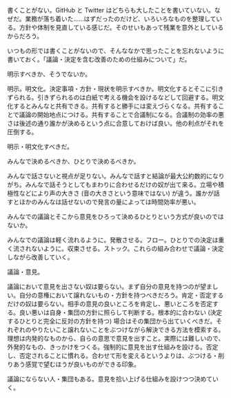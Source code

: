 書くことがない。GitHub と Twitter はどちらも大したことを書いていない。なぜだ。業務が落ち着いた……はずだったのだけど、いろいろなものを整理している。方針や体制を見直している感じだ。そのせいもあって残業を意外としているからだろう。

いつもの形では書くことがないので、そんななかで思ったことを忘れないように書いておく。「議論・決定を含む改善のための仕組みについて」だ。

明示すべきか、そうでないか。

明示。明文化。決定事項・方針・現状を明示すべきか。明文化するとそこに引きずられる。引きずられるのは白紙で考える機会を設けるなどして回避する。明文化するとみんなと共有できる。共有すると勝手には変えづらくなる。共有することで議論の開始地点につける。共有することで合議制になる。合議制の効率の悪さは後述の通り誰かが決めるという点に合意しておけば良い。他の利点がそれを圧倒する。

明示・明文化すべきだ。

みんなで決めるべきか、ひとりで決めるべきか。

みんなで話さないと視点が足りない。みんなで話すと結論が最大公約数的になりがち。みんなで話そうとしてもまわりに合わせるだけの奴が出て来る。立場や積極性などにより声の大きさ (音の大きさという意味ではない) が違う。誰かが話すとほかのみんなは話せないので発言の量によっては時間効率が悪い。

みんなでの議論とそこから意見をひろって決めるひとりという方式が良いのではないか。

みんなでの議論は軽く流れるように。発散させる。フロー。ひとりでの決定は重く流されないように。収束させる。ストック。これらの組み合わせで議論・決定しながら改善していく。

議論・意見。

議論において意見を出さない奴は要らない。まず自分の意見を持つのが望ましい。自分の意権において譲れないもの・方針を持つべきだろう。肯定・否定するだけの奴は要らない。相手の意見の良いところを肯定し、悪いところを否定する。良い悪いは自身・集団の方針に照らして判断する。根本的に合わない (決定するひとりと完全に反対の方針を持つ) 場合はその集団から出ていくべきだ。それぞれのやりたいこと譲れないことをぶつけながら解決できる方法を模索する。理想は内発的なものから、自らの意思で意見を出すこと。実際には難しいので、外発的なもの、きっかけをつくる。強制的に意見を出す仕組みを設ける。否定し、否定されることに慣れる。合わせて形を変えるというよりは、ぶつける・削りあう感覚で望むほうが良いものができる印象。

議論にならない人・集団もある。意見を拾い上げる仕組みを設けつつ決めていく。
